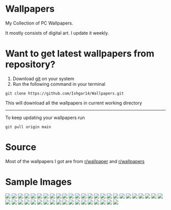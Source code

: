 # Wallpapers
My Collection of PC Wallpapers.

It mostly consists of digital art. I update it weekly.

# Want to get latest wallpapers from repository?
1. Download [git](https://git-scm.com/) on your system
2. Run the following command in your terminal

```shell
git clone https://github.com/Ishgar14/Wallpapers.git
```
This will download all the wallpapers in current working directory

---

To keep updating your wallpapers run
```shell
git pull origin main
```

# Source
Most of the wallpapers I got are from [r/wallpaper](https://www.reddit.com/r/wallpaper/) and [r/wallpapers](https://www.reddit.com/r/wallpapers)

# Sample Images
![](astronaut-3840x2160.png)
![](bike-3840x2160.png)
![](beautiful-sunset-with-a-rocket-8-2560×1440.jpg)
![](bodhisattva-temple-3840%C3%972160.jpg)
![](camping-5-2560%C3%971440.jpg)
![](castle-3840x1728.jpg)
![](cara-stratton-the-castle-sized-2753x1274.jpg)
![](cat-and-a-ukulele-3840%C3%972160.jpg)
![](crane-3206x1800.png)
![](cthulhu-1920x1080.png)
![](cut-the-waves-by-huhsoo-huhsoo_art-3840×2160.jpg)
![](cyberpunk-edgerunners-2-3840%C3%972160.jpg)
![](dating-back-by-bandaze-spyfamily-3840×2160.jpg)
![](digital-art-samurai-forest-colorful-wallpaper-3840x2160.jpg)
![](dreamful-girl-at-sea-3840%C3%972160.jpg)
![](escape-by-alena-aenami-1920%C3%971080.jpg)
![](firewatch-3840x2160.jpg)
![](foggy-evening-in-alps-by-neurallove-no-prompt-engineering-3840×2160.jpg)
![](sunset-3840x2160.png)
![](japanese-castle-pixel-art_2130x1197.jpg)
![](keyhole-1920x1080.png)
![](Landscape-3440x1440.jpg)
![](late-afternoon-2-1920×1080.jpg)
![](malenia-elden-ring-1920×1080.jpg)
![](majestic-temple-wallpaper-3840x2160.jpg)
![](mountain-3838x2176.jpg)
![](mountain-2560x1440.png)
![](night-sky-12-3840×2160.jpg)
![](neon-tiger-galaxy-goddess-by-nat-spenglernat_4rts-3840%C3%972160.jpg)
![](parrots-3200x1800.png)
![](planet-7680x4320.png)
![](port-3840x2160.png)
![](rocket-launch-5120x2880.jpg)
![](spiderman-1920x1080.jpg)
![](still-ascending-2560%C3%971440.jpg)
![](the-biography-of-ji-hezi-meditation-by-hou-china-3840×2160.jpg)
![](the-meeting-of-the-sea-and-sky-3840%C3%972160.jpg)
![](the-not-so-void-black-hole-by-victor-sales-3840%C3%972160.jpg)
![](tree-of-life-9-3840%C3%972160.jpg)
![](tree-on-the-mountain-3840×2160.jpg)
![](voyager-tophx-panda-cover-3840x2160.jpg)
![](weathering-with-you-3840%C3%972160.jpg)
![](zen-garden-3840%C3%972160.jpg)